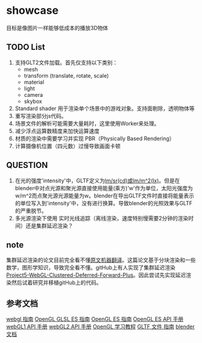 # showcase

目标是像图片一样能够低成本的播放3D物体

## TODO List

1. 支持GLT2文件加载。首先仅支持以下类别：
   - mesh
   - transform (translate, rotate, scale)
   - material
   - light
   - camera
   - skybox
2. Standard shader 用于渲染单个场景中的游戏对象。支持面剔除，透明物体等
3. 重写渲染部分js代码。
4. 场景文件的解析可能需要大量耗时，这里使用Worker来处理。
5. 减少浮点运算数精度来加快运算速度
6. 材质的渲染中需要学习并实现 PBR（Physically Based Rendering）
7. 计算摄像机位置（四元数）过慢导致画面卡顿

## QUESTION

1. 在光的强度'intensity'中，GLTF定义为[lm/sr(cd)或lm/m^2(lx)](https://github.com/KhronosGroup/glTF/blob/master/extensions/2.0/Khronos/KHR_lights_punctual/README.md)。但是在blender中对点光源和聚光源直接使用能量(乘方)'w'作为单位，太阳光强度为w/m^2而点聚光源光源能量为w。blender在导出GLTF文件时直接将能量表示的单位写入到'intensity'中，没有进行换算。导致blender的光照效果与GLTF的严重脱节。
2. 多光源渲染下使用 实时光线追踪（离线渲染，速度特别慢需要2分钟的渲染时间）还是集群延迟渲染？

## note

集群延迟渲染的论文目前完全看不懂[原文](http://www.cse.chalmers.se/~uffe/clustered_shading_preprint.pdf)[机器翻译](https://blog.csdn.net/magr_lemon/article/details/84571369)。这篇论文基于分块渲染和一些数学，图形学知识，导致完全看不懂。gitHub上有人实现了集群延迟渲染[Project5-WebGL-Clustered-Deferred-Forward-Plus](https://github.com/byumjin/Project5-WebGL-Clustered-Deferred-Forward-Plus)。因此尝试先实现延迟渲染然后试着研究并移植gitHub上的代码。

## 参考文档

[webgl 指南](https://www.khronos.org/registry/webgl/specs/latest/1.0/index.html)
[OpenGL GLSL ES 指南](https://www.khronos.org/registry/OpenGL/specs/es/3.0/GLSL_ES_Specification_3.00.pdf)
[OpenGL ES 指南](https://www.khronos.org/registry/OpenGL/specs/es/3.0/es_spec_3.0.pdf)
[OpenGL ES API 手册](https://www.khronos.org/registry/OpenGL-Refpages/es3.0/)
[webGL1 API 手册](https://developer.mozilla.org/en-US/docs/Web/API/WebGLRenderingContext/getContextAttributes)
[webGL2 API 手册](https://developer.mozilla.org/en-US/docs/Web/API/WebGL2RenderingContext)
[OpenGL 学习教程](https://learnopengl-cn.github.io/)
[GLTF 文件 指南](https://github.com/KhronosGroup/glTF/tree/master/specification/2.0#specifying-extensions)
[blender 文档](https://docs.blender.org/manual/zh-hans/2.90/render/lights/light_object.html#sun-light)
